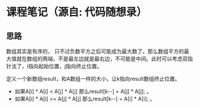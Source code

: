 # 课程笔记（源自: 代码随想录）
## 思路
数组其实是有序的， 只不过负数平⽅之后可能成为最⼤数了。那么数组平⽅的最⼤值就在数组的两端，不是最左边就是最右边，不可能是中间。此时可以考虑双指针法了，i指向起始位置，j指向终⽌位置。

定义⼀个新数组result，和A数组⼀样的⼤⼩，让k指向result数组终⽌位置。
* 如果A[i] * A[i] < A[j] * A[j] 那么result[k--] = A[j] * A[j]; 。
* 如果A[i] * A[i] >= A[j] * A[j] 那么result[k--] = A[i] * A[i]; 。